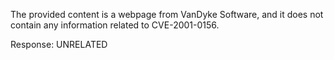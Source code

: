 The provided content is a webpage from VanDyke Software, and it does not contain any information related to CVE-2001-0156.

Response: UNRELATED